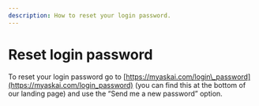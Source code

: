 ```yaml
---
description: How to reset your login password.
---
```


# Reset login password

To reset your login password go to [https://myaskai.com/login\_password](https://myaskai.com/login_password) (you can find this at the bottom of our landing page) and use the “Send me a new password” option.
